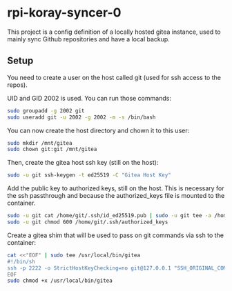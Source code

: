 # rpi-koray-syncer-0

This project is a config definition of a locally hosted gitea instance, used to mainly sync Github repositories and have a local
backup.

## Setup

You need to create a user on the host called git (used for ssh access to the repos).

UID and GID 2002 is used. You can run those commands:

```bash
sudo groupadd -g 2002 git
sudo useradd git -u 2002 -g 2002 -m -s /bin/bash
```

You can now create the host directory and chown it to this user:

```bash
sudo mkdir /mnt/gitea
sudo chown git:git /mnt/gitea
```

Then, create the gitea host ssh key (still on the host):

```bash
sudo -u git ssh-keygen -t ed25519 -C "Gitea Host Key"
```

Add the public key to authorized keys, still on the host. This is necessary for the ssh passthrough and because the authorized_keys
file is mounted to the container.

```bash
sudo -u git cat /home/git/.ssh/id_ed25519.pub | sudo -u git tee -a /home/git/.ssh/authorized_keys
sudo -u git chmod 600 /home/git/.ssh/authorized_keys
```

Create a gitea shim that will be used to pass on git commands via ssh to the container:

```bash
cat <<"EOF" | sudo tee /usr/local/bin/gitea
#!/bin/sh
ssh -p 2222 -o StrictHostKeyChecking=no git@127.0.0.1 "SSH_ORIGINAL_COMMAND=\"$SSH_ORIGINAL_COMMAND\" $0 $@"
EOF
sudo chmod +x /usr/local/bin/gitea
```
